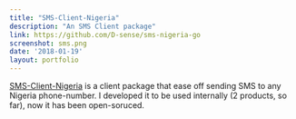 ```yaml
---
title: "SMS-Client-Nigeria"
description: "An SMS Client package"
link: https://github.com/D-sense/sms-nigeria-go
screenshot: sms.png
date: '2018-01-19'
layout: portfolio
---
```


[SMS-Client-Nigeria](https://github.com/D-sense/sms-nigeria-go) is a client package that ease off sending SMS to any Nigeria phone-number. I developed it to be used internally (2 products, so far), now it has been open-soruced.